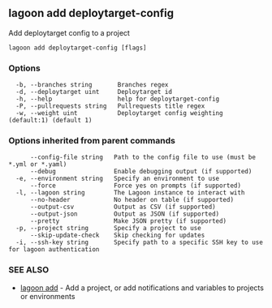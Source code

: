 ## lagoon add deploytarget-config

Add deploytarget config to a project

```
lagoon add deploytarget-config [flags]
```

### Options

```
  -b, --branches string       Branches regex
  -d, --deploytarget uint     Deploytarget id
  -h, --help                  help for deploytarget-config
  -P, --pullrequests string   Pullrequests title regex
  -w, --weight uint           Deploytarget config weighting (default:1) (default 1)
```

### Options inherited from parent commands

```
      --config-file string   Path to the config file to use (must be *.yml or *.yaml)
      --debug                Enable debugging output (if supported)
  -e, --environment string   Specify an environment to use
      --force                Force yes on prompts (if supported)
  -l, --lagoon string        The Lagoon instance to interact with
      --no-header            No header on table (if supported)
      --output-csv           Output as CSV (if supported)
      --output-json          Output as JSON (if supported)
      --pretty               Make JSON pretty (if supported)
  -p, --project string       Specify a project to use
      --skip-update-check    Skip checking for updates
  -i, --ssh-key string       Specify path to a specific SSH key to use for lagoon authentication
```

### SEE ALSO

* [lagoon add](lagoon_add.md)	 - Add a project, or add notifications and variables to projects or environments

